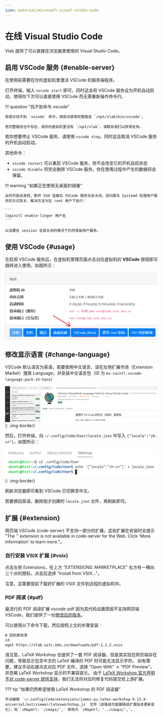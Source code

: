 ```yaml
---
icon: material/microsoft-visual-studio-code
---
```


# 在线 Visual Studio Code

Vlab 提供了可以直接在浏览器里使用的 Visual Studio Code。

## 启用 VSCode 服务 {#enable-server}

在使用前需要在你的虚拟机里激活 VSCode 的服务端程序。

打开终端，输入 `vscode start` 即可，同时这会将 VSCode 服务设为开机自动启动，使得你下次可以直接使用 VSCode 而无需重新操作命令行。

!!! question "找不到命令 vscode"

    若提示找不到 `vscode` 命令，请尝试使用完整路径 `/opt/vlab/bin/vscode`。
    
    若完整路径也不存在，或你的虚拟机里没有 `/opt/vlab`，请联系我们以获得支持。

若你想要停止 VSCode 服务，请使用 `vscode stop`，同时这会取消 VSCode 服务的开机自动启动。

其他命令：

- `vscode restart` 可以重启 VSCode 服务，但不会改变它的开机自启状态
- `vscode disable` 将完全删除 VSCode 服务。你在使用过程中产生的数据将会保留。

!!! warning "如果正在使用无桌面的镜像"

    此时可能会发现，断开 SSH 连接后 VSCode 服务也会关闭。该问题与 Systemd 处理用户服务的方式有关，解决方法为在 root 用户下执行：

    ```
    loginctl enable-linger 用户名
    ```

    以设置在 session 全部关闭的情况下仍然保留用户服务。

## 使用 VSCode {#usage}

在启用 VSCode 服务后，在虚拟机管理页面点击对应虚拟机的 **VSCode** 按钮即可跳转进入使用，如图所示：

![Use VSCode for this VM](../images/apps-vscode-entry.png)

## 修改显示语言 {#change-language}

VSCode 默认语言为英语，若要使用中文语言，请在左侧扩展市场（Extension Market）搜索 Language，并安装中文语言包（ID 为 `ms-ceintl.vscode-language-pack-zh-hans`）

![Change display language for VSCode](../images/apps-vscode-locale.png){: .img-border}

然后，打开终端，向 `~/.config/Code/User/locale.json` 中写入 `{"locale":"zh-cn"}`，如图所示：

![Change display language for VSCode](../images/apps-vscode-locale-2.png){: .img-border}

刷新浏览器即可看到 VSCode 已切换至中文。

若要换回英语，删除刚才创建的 `locale.json` 文件，再刷新即可。

## 扩展 {#extension}

网页端 VSCode (code-server) 不支持一部分的扩展，这些扩展在安装时会提示 "The '<name>' extension is not available in code-server for the Web. Click 'More Information' to learn more."。

### 自行安装 VSIX 扩展 {#vsix}

点击左侧 Extensions，在上方 "EXTENSIONS: MARKETPLACE" 右方有一横向三个点的图标，点击后选择 "Install from VSIX..."。

注意，这需要提前下载好扩展的 VSIX 文件到远程的虚拟机中。

### PDF 阅读 {#pdf}

最流行的 PDF 阅读扩展 vscode-pdf 因为其代码设置原因不支持网页端 VSCode，我们提供了一份[修改后的版本](https://vlab.ustc.edu.cn/downloads/pdf-1.2.2.vsix)。

可以使用以下命令下载，然后按照上文的步骤安装：

```
# 回到家目录
cd
wget https://vlab.ustc.edu.cn/downloads/pdf-1.2.2.vsix
```

请注意，LaTeX Workshop 也提供了一套 PDF 阅读器，但是其实现在网页端存在问题，导致显示包含中文的 LaTeX 编译的 PDF 时可能无法显示字符。
如有需要，建议手动右键点击对应 PDF 文件，选择 "Open With" -> "PDF Preview"，并忽略 LaTeX Workshop 显示的不兼容提示。
由于 [LaTeX Workshop 官方声明不对 code-server 提供支持](https://github.com/James-Yu/LaTeX-Workshop/wiki/FAQ#code-server-is-not-supported)，我们无法将对应的修复代码提交给上游扩展。

??? tip "如果仍然希望使用 LaTeX Workshop 的 PDF 阅读器"

    手动编辑 `~/.config/Code/extensions/james-yu.latex-workshop-9.13.4-universal/out/viewer/latexworkshop.js` 文件（该路径可能跟随该扩展版本更新变化），将 `cMapUrl: '/cmaps/',` 修改为 `cMapUrl: '../cmaps/',`。
